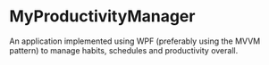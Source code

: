 # MyProductivityManager
An application implemented using WPF (preferably using the MVVM pattern) to manage habits, schedules and productivity overall.

